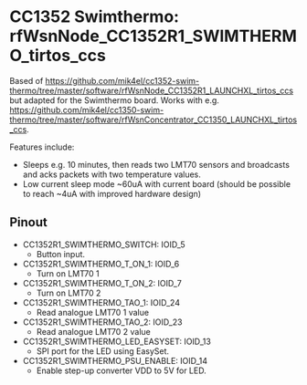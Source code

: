 # CC1352 Swimthermo: rfWsnNode_CC1352R1_SWIMTHERMO_tirtos_ccs
Based of https://github.com/mik4el/cc1352-swim-thermo/tree/master/software/rfWsnNode_CC1352R1_LAUNCHXL_tirtos_ccs but adapted for the Swimthermo board. Works with e.g. https://github.com/mik4el/cc1350-swim-thermo/tree/master/software/rfWsnConcentrator_CC1350_LAUNCHXL_tirtos_ccs.

Features include:

* Sleeps e.g. 10 minutes, then reads two LMT70 sensors and broadcasts and acks packets with two temperature values.
* Low current sleep mode ~60uA with current board (should be possible to reach ~4uA with improved hardware design)

## Pinout
* CC1352R1_SWIMTHERMO_SWITCH: IOID_5
    * Button input.
* CC1352R1_SWIMTHERMO_T_ON_1: IOID_6
    * Turn on LMT70 1
* CC1352R1_SWIMTHERMO_T_ON_2: IOID_7
    * Turn on LMT70 2
* CC1352R1_SWIMTHERMO_TAO_1: IOID_24
   * Read analogue LMT70 1 value 
* CC1352R1_SWIMTHERMO_TAO_2: IOID_23
   * Read analogue LMT70 2 value 
* CC1352R1_SWIMTHERMO_LED_EASYSET: IOID_13
   * SPI port for the LED using EasySet. 
* CC1352R1_SWIMTHERMO_PSU_ENABLE: IOID_14
   * Enable step-up converter VDD to 5V for LED.
